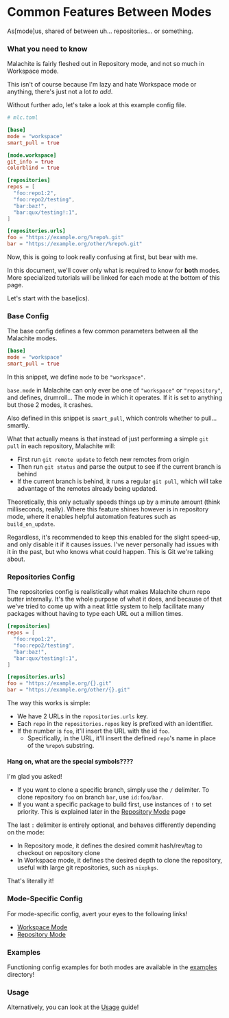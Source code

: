 # Common Features Between Modes
As[mode]us, shared of between uh… repositories… or something.

### What you need to know
Malachite is fairly fleshed out in Repository mode, and not so much in Workspace mode.

This isn't of course because I'm lazy and hate Workspace mode or anything, there's just not
a lot *to add*.

Without further ado, let's take a look at this example config file.

```toml
# mlc.toml

[base]
mode = "workspace"
smart_pull = true

[mode.workspace]
git_info = true
colorblind = true

[repositories]
repos = [
  "foo:repo1:2",
  "foo:repo2/testing",
  "bar:baz!",
  "bar:qux/testing!:1",
]

[repositories.urls]
foo = "https://example.org/%repo%.git"
bar = "https://example.org/other/%repo%.git"
```

Now, this is going to look really confusing at first, but bear with me. 

In this document, we'll cover only what is required to know for **both** modes.
More specialized tutorials will be linked for each mode at the bottom of this page.

Let's start with the base(ics).


### Base Config
The base config defines a few common parameters between all the Malachite modes.

```toml
[base]
mode = "workspace"
smart_pull = true
```

In this snippet, we define `mode` to be `"workspace"`.

`base.mode` in Malachite can only ever be one of `"workspace"` or `"repository"`, and defines, drumroll…
The mode in which it operates. If it is set to anything but those 2 modes, it crashes.

Also defined in this snippet is `smart_pull`, which controls whether to pull… smartly.

What that actually means is that instead of just performing a simple `git pull` in each repository, Malachite
will:

- First run `git remote update` to fetch new remotes from origin 
- Then run `git status` and parse the output to see if the current branch is behind
- If the current branch is behind, it runs a regular `git pull`, which will take advantage of the remotes
  already being updated. 

Theoretically, this only actually speeds things up by a minute amount (think milliseconds, really). Where this feature shines however is in repository mode,
where it enables helpful automation features such as `build_on_update`.

Regardless, it's recommended to keep this enabled for the slight speed-up, and only disable it if it causes issues.
I've never personally had issues with it in the past, but who knows what could happen. This is Git we're talking about.


### Repositories Config 

The repositories config is realistically what makes Malachite churn repo butter internally. It's the whole
purpose of what it does, and because of that we've tried to come up with a neat little system to help
facilitate many packages without having to type each URL out a million times.

```toml
[repositories]
repos = [
  "foo:repo1:2",
  "foo:repo2/testing",
  "bar:baz!",
  "bar:qux/testing!:1",
]

[repositories.urls]
foo = "https://example.org/{}.git"
bar = "https://example.org/other/{}.git"
```

The way this works is simple: 
- We have 2 URLs in the `repositories.urls` key.
- Each `repo` in the `repositories.repos` key is prefixed with an identifier.
- If the number is `foo`, it'll insert the URL with the id `foo`.
  - Specifically, in the URL, it'll insert the defined `repo`'s name in place of the `%repo%` substring.

#### Hang on, what are the special symbols????

I'm glad you asked!
- If you want to clone a specific branch, simply use the `/` delimiter. To clone repository `foo` on branch `bar`, use `id:foo/bar`.
- If you want a specific package to build first, use instances of `!` to set priority. This is explained later in the [Repository Mode](REPOSITORY_MODE.md) page

The last `:` delimiter is entirely optional, and behaves differently depending on the mode:
- In Repository mode, it defines the desired commit hash/rev/tag to checkout on repository clone
- In Workspace mode, it defines the desired depth to clone the repository, useful with large git repositories, such as `nixpkgs`.

That's literally it!


### Mode-Specific Config

For mode-specific config, avert your eyes to the following links!

- [Workspace Mode](WORKSPACE_MODE.md)
- [Repository Mode](REPOSITORY_MODE.md)

### Examples

Functioning config examples for both modes are available in the [examples](../examples) directory!

### Usage 

Alternatively, you can look at the [Usage](USAGE.md) guide!

